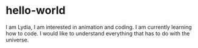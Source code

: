 # hello-world
I am Lydia, I am interested in animation and coding. I am currently learning how to code. 
I would like to understand everything that has to do with the universe. 
